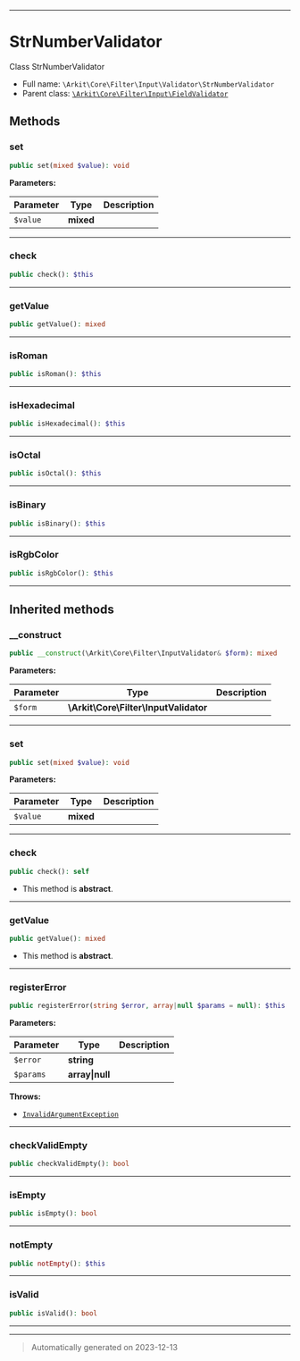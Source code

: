 ***

# StrNumberValidator

Class StrNumberValidator



* Full name: `\Arkit\Core\Filter\Input\Validator\StrNumberValidator`
* Parent class: [`\Arkit\Core\Filter\Input\FieldValidator`](../FieldValidator.md)




## Methods


### set



```php
public set(mixed $value): void
```








**Parameters:**

| Parameter | Type | Description |
|-----------|------|-------------|
| `$value` | **mixed** |  |





***

### check



```php
public check(): $this
```












***

### getValue



```php
public getValue(): mixed
```












***

### isRoman



```php
public isRoman(): $this
```












***

### isHexadecimal



```php
public isHexadecimal(): $this
```












***

### isOctal



```php
public isOctal(): $this
```












***

### isBinary



```php
public isBinary(): $this
```












***

### isRgbColor



```php
public isRgbColor(): $this
```












***


## Inherited methods


### __construct



```php
public __construct(\Arkit\Core\Filter\InputValidator& $form): mixed
```








**Parameters:**

| Parameter | Type | Description |
|-----------|------|-------------|
| `$form` | **\Arkit\Core\Filter\InputValidator** |  |





***

### set



```php
public set(mixed $value): void
```








**Parameters:**

| Parameter | Type | Description |
|-----------|------|-------------|
| `$value` | **mixed** |  |





***

### check



```php
public check(): self
```




* This method is **abstract**.







***

### getValue



```php
public getValue(): mixed
```




* This method is **abstract**.







***

### registerError



```php
public registerError(string $error, array|null $params = null): $this
```








**Parameters:**

| Parameter | Type | Description |
|-----------|------|-------------|
| `$error` | **string** |  |
| `$params` | **array&#124;null** |  |




**Throws:**

- [`InvalidArgumentException`](../../../../../InvalidArgumentException.md)



***

### checkValidEmpty



```php
public checkValidEmpty(): bool
```












***

### isEmpty



```php
public isEmpty(): bool
```












***

### notEmpty



```php
public notEmpty(): $this
```












***

### isValid



```php
public isValid(): bool
```












***


***
> Automatically generated on 2023-12-13
